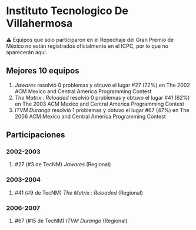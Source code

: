 # Instituto Tecnologico De Villahermosa

:warning: Equipos que solo participaron en el Repechaje del Gran Premio de México no están registrados oficialmente en el ICPC, por lo que no aparecerán aquí.

## Mejores 10 equipos

1. _Jawares_ resolvió 0 problemas y obtuvo el lugar #27 (72%) en The 2002 ACM Mexico and Central America Programming Contest
1. _The Matrix : Reloaded_ resolvió 0 problemas y obtuvo el lugar #41 (62%) en The 2003 ACM Mexico and Central America Programming Contest
1. _ITVM Durango_ resolvió 1 problemas y obtuvo el lugar #67 (47%) en The 2006 ACM Mexico and Central America Programming Contest

## Participaciones

### 2002-2003

1. #27 (#3 de TecNM) _Jawares_ (Regional)

### 2003-2004

1. #41 (#9 de TecNM) _The Matrix : Reloaded_ (Regional)

### 2006-2007

1. #67 (#15 de TecNM) _ITVM Durango_ (Regional)



